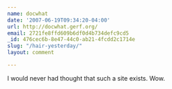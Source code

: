 ```yaml
---
name: docwhat
date: '2007-06-19T09:34:20-04:00'
url: http://docwhat.gerf.org/
email: 2721fe8ffd609b6df0d4b734defc9cd5
_id: 476cec6b-8e47-44c0-ab21-4fcdd2c1714e
slug: "/hair-yesterday/"
layout: comment

---
```


I would never had thought that such a site exists. Wow.
